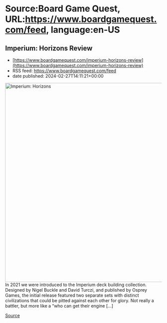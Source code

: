 # Source:Board Game Quest, URL:https://www.boardgamequest.com/feed, language:en-US

## Imperium: Horizons Review
 - [https://www.boardgamequest.com/imperium-horizons-review](https://www.boardgamequest.com/imperium-horizons-review)
 - RSS feed: https://www.boardgamequest.com/feed
 - date published: 2024-02-27T14:11:21+00:00

<img alt="Imperium: Horizons" class="webfeedsFeaturedVisual not-transparent wp-post-image" height="640" src="https://www.boardgamequest.com/wp-content/uploads/2024/02/Imperium-horizons-1-1024x1024.webp" width="640" />In 2021 we were introduced to the Imperium deck building collection. Designed by Nigel Buckle and David Turczi, and published by Osprey Games, the initial release featured two separate sets with distinct civilizations that could be pitted against each other for glory. Not really a battler, but more like a “who can get their engine [&#8230;]
<p><a href="https://www.boardgamequest.com/imperium-horizons-review/" rel="nofollow">Source</a></p>

